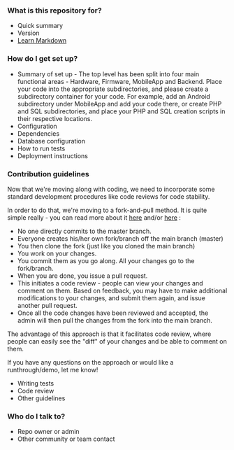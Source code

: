### What is this repository for? ###

* Quick summary
* Version
* [Learn Markdown](https://bitbucket.org/tutorials/markdowndemo)

### How do I get set up? ###

* Summary of set up - The top level has been split into four main functional areas - Hardware, Firmware, MobileApp and Backend. Place your code into the appropriate subdirectories, and please create a subdirectory container for your code. For example, add an Android subdirectory under MobileApp and add your code there, or create PHP and SQL subdirectories, and place your PHP and SQL creation scripts in their respective locations.
* Configuration
* Dependencies
* Database configuration
* How to run tests
* Deployment instructions

### Contribution guidelines ###

Now that we're moving along with coding, we need to incorporate some standard development procedures like code reviews for code stability. 

In order to do that, we're moving to a fork-and-pull method. It is quite simple really - you can read more about it [here](https://www.atlassian.com/git/tutorials/comparing-workflows/feature-branch-workflow) and/or [here](http://www.techrepublic.com/blog/software-engineer/contribute-to-bitbucket-projects-using-forks-and-pull-requests/) :
* No one directly commits to the master branch. 
* Everyone creates his/her own fork/branch off the main branch (master)
* You then clone the fork (just like you cloned the main branch)
* You work on your changes.
* You commit them as you go along. All your changes go to the fork/branch.
* When you are done, you issue a pull request.
* This initiates a code review - people can view your changes and comment on them. Based on feedback, you may have to make additional modifications to your changes, and submit them again, and issue another pull request. 
* Once all the code changes have been reviewed and accepted, the admin will then pull the changes from the fork into the main branch.

The advantage of this approach is that it facilitates code review, where people can easily see the "diff" of your changes and be able to comment on them. 

If you have any questions on the approach or would like a runthrough/demo, let me know! 

* Writing tests
* Code review
* Other guidelines

### Who do I talk to? ###

* Repo owner or admin
* Other community or team contact